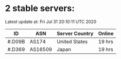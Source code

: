 # 2 stable servers:

Latest update at: Fri Jul 31 20:10:11 UTC 2020

| ID | ASN | Server Country | Online |
| -- | --- | -------------- | ------ |
| #.D09B | AS174 | United States | 19 hrs |
| #.D369 | AS16509 | Japan | 19 hrs |

